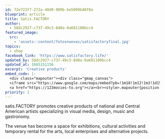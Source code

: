 ```yaml
---
id: 72e723f7-272a-40d9-909b-be5099b48f8a
blueprint: article
title: Satis.FACTORY
author:
  - 58dc2927-c737-49c3-8d0a-0a681180bcc4
featured_image:
  src:
    - 'assets::content/fotosnuevas/satisfactoryfinal.jpg'
topics:
  - shop
facebook_link: 'https://www.satisfactory.life/'
updated_by: 58dc2927-c737-49c3-8d0a-0a681180bcc4
updated_at: 1665151156
excerpt: 'Creative products'
embed_code: |-
  <div class="mapouter"><div class="gmap_canvas">
  <iframe src="https://www.google.com/maps/embed?pb=!1m18!1m12!1m3!1d15719.842768062714!2d-84.07280491610229!3d9.937228686863186!2m3!1f0!2f0!3f0!3m2!1i1024!2i768!4f13.1!3m3!1m2!1s0x8fa0e37e77e1d9af%3A0xd555662399acbfa5!2sTORIBIO%26DONATO!5e0!3m2!1ses!2sus!4v1663954452586!5m2!1ses!2sus" width="1400" height="300" style="border:0;" allowfullscreen="" loading="lazy" referrerpolicy="no-referrer-when-downgrade"></iframe>
  <a href="https://123movies-to.org"></a><br><style>.mapouter{position:relative;text-align:right;height:500px;width:1200px;}</style><style>.gmap_canvas {overflow:hidden;background:none!important;height:500px;width:1200px;}</style></div></div>
priority: 1
---
```

satis.FACTORY promotes creative products of national and Central American artists specializing in visual media, design, music and gastronomy.

The venue has become a space for exhibitions, cultural activities and temporary rental for the arts, local enterprises and alternative projects.